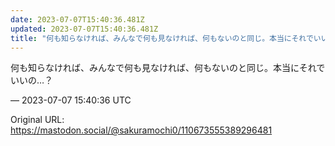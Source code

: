 ```yaml
---
date: 2023-07-07T15:40:36.481Z
updated: 2023-07-07T15:40:36.481Z
title: "何も知らなければ、みんなで何も見なければ、何もないのと同じ。本当にそれでいいの…[...]"
---
```


<p>何も知らなければ、みんなで何も見なければ、何もないのと同じ。本当にそれでいいの…？</p>

&mdash; 2023-07-07 15:40:36 UTC

Original URL: https://mastodon.social/@sakuramochi0/110673555389296481
